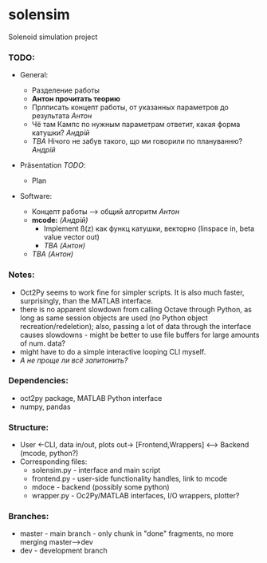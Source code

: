 # solensim
Solenoid simulation project

### TODO:
- General:
   - Разделение работы
   - **Антон прочитать теорию**
   - Прлписать концепт работы, от указанных параметров до результата *Антон*
   - Чё там Кампс по нужным параметрам ответит, какая форма катушки? *Aндрій*
   - *TBA* Нічого не забув такого, що ми говорили по плануванню? *Aндрій*
 
- Präsentation *TODO*:
   -  Plan
 
- Software:
   - Концепт работы --> общий алгоритм *Антон*
   - **mcode:** *(Андрій)*
     - Implement ß(z) как функц катушки, векторно (linspace in, beta value vector out)
     - *TBA* *(Антон)*
   - *TBA* *(Антон)*

### Notes:
 - Oct2Py seems to work fine for simpler scripts. It is also much faster, surprisingly, than the MATLAB interface.
 - there is no apparent slowdown from calling Octave through Python, as long as same session objects are used (no Python object recreation/redeletion); also, passing a lot of data through the interface causes slowdowns - might be better to use file buffers for large amounts of num. data?
 - might have to do a simple interactive looping CLI myself.
 - *А не проще ли всё запитонить?*


### Dependencies:
 - oct2py package, MATLAB Python interface
 - numpy, pandas

### Structure:
 - User <-CLI, data in/out, plots out-> [Frontend,Wrappers] <--> Backend (mcode, python?)
 - Corresponding files:
   - solensim.py - interface and main script
   - frontend.py - user-side functionality handles, link to mcode
   - mdoce - backend (possibly some python)
   - wrapper.py - Oc2Py/MATLAB interfaces, I/O wrappers, plotter?

### Branches:
 - master - main branch - only chunk in "done" fragments, no more merging master-->dev
 - dev - development branch
